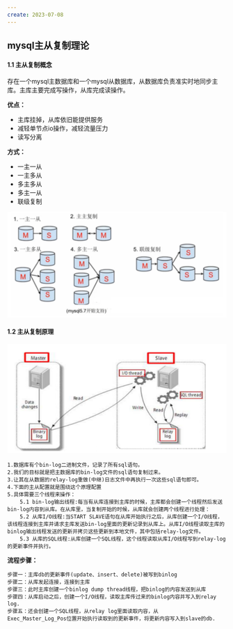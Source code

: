 ```yaml
---
create: 2023-07-08
---
```

## mysql主从复制理论

#### 1.1 主从复制概念

​	存在一个mysql主数据库和一个mysql从数据库，从数据库负责准实时地同步主库。主库主要完成写操作，从库完成读操作。

**优点：**

* 主库挂掉，从库依旧能提供服务
* 减轻单节点io操作，减轻流量压力
* 读写分离

**方式：**

* 一主一从
* 一主多从
* 多主多从
* 多主一从
* 联级复制

![主从复制方式](assets/image-20230420123250680.png)

#### 1.2 主从复制原理

![image-20230420122700806](assets/image-20230420122700806.png)

```
1.数据库有个bin-log二进制文件，记录了所有sql语句。
2.我们的目标就是把主数据库的bin-log文件的sql语句复制过来。
3.让其在从数据的relay-log重做(中继)日志文件中再执行一次这些sql语句即可。
4.下面的主从配置就是围绕这个原理配置
5.具体需要三个线程来操作：
    5.1 bin-log输出线程:每当有从库连接到主库的时候，主库都会创建一个线程然后发送bin-log内容到从库。在从库里，当复制开始的时候，从库就会创建两个线程进行处理：
    5.2 从库I/O线程:当START SLAVE语句在从库开始执行之后，从库创建一个I/O线程，该线程连接到主库并请求主库发送bin-log里面的更新记录到从库上。从库I/O线程读取主库的binlog输出线程发送的更新并拷贝这些更新到本地文件，其中包括relay-log文件。
    5.3 从库的SQL线程:从库创建一个SQL线程，这个线程读取从库I/O线程写到relay-log的更新事件并执行。
```

**流程步骤：**

```
步骤一：主库db的更新事件(update、insert、delete)被写到binlog
步骤二：从库发起连接，连接到主库
步骤三：此时主库创建一个binlog dump thread线程，把binlog的内容发送到从库
步骤四：从库启动之后，创建一个I/O线程，读取主库传过来的binlog内容并写入到relay
log.
步骤五：还会创建一个SQL线程，从relay log里面读取内容，从
Exec_Master_Log_Pos位置开始执行读取到的更新事件，将更新内容写入到slave的db.
```

